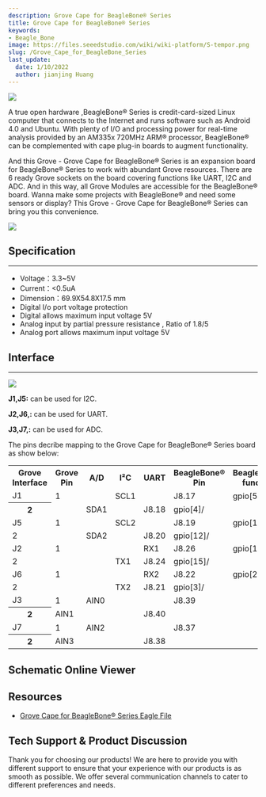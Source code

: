 ```yaml
---
description: Grove Cape for BeagleBone® Series
title: Grove Cape for BeagleBone® Series
keywords:
- Beagle_Bone
image: https://files.seeedstudio.com/wiki/wiki-platform/S-tempor.png
slug: /Grove_Cape_for_BeagleBone_Series
last_update:
  date: 1/10/2022
  author: jianjing Huang
---
```


![](https://files.seeedstudio.com/wiki/Grove_Cape_for_BeagleBone_Series/img/Grove%20Cape%20for%20BeagleBone.jpg)

A true open hardware ,BeagleBone® Series is credit-card-sized Linux computer that connects to the Internet and runs software such as Android 4.0 and Ubuntu. With plenty of I/O and processing power for real-time analysis provided by an AM335x 720MHz ARM® processor, BeagleBone® can be complemented with cape plug-in boards to augment functionality.

And this Grove - Grove Cape for BeagleBone® Series is an expansion board for BeagleBone® Series to work with abundant Grove resources. There are 6 ready Grove sockets on the board covering functions like UART, I2C and ADC. And in this way, all Grove Modules are accessible for the BeagleBone® board. Wanna make some projects with BeagleBone® and need some sensors or display? This Grove - Grove Cape for BeagleBone® Series can bring you this convenience.

[![](https://files.seeedstudio.com/wiki/Seeed-WiKi/docs/images/300px-Get_One_Now_Banner-ragular.png)](https://www.seeedstudio.com/Grove-Cape-for-BeagleBone-Series-p-1718.html)

## Specification

---

* Voltage：3.3~5V
* Current：&lt;0.5uA
* Dimension：69.9X54.8X17.5 mm
* Digital I/o port voltage protection
* Digital allows maximum input voltage 5V
* Analog input by partial pressure resistance , Ratio of 1.8/5
* Analog port allows maximum input voltage 5V

## Interface

---

![](https://files.seeedstudio.com/wiki/Grove_Cape_for_BeagleBone_Series/img/Grove_Cape_for_BeagleBone_Series.jpg)

**J1,J5:** can be used for I2C.

**J2,J6,:** can be used for UART.

**J3,J7,:** can be used for ADC.

The pins decribe mapping to the Grove Cape for BeagleBone® Series board as show below:

<table cellSpacing={0} width="100%">
  <tbody><tr>
      <th scope="col"> Grove Interface
      </th>
      <th scope="col"> Grove Pin
      </th>
      <th scope="col"> A/D
      </th>
      <th scope="col"> I²C
      </th>
      <th scope="col"> UART
      </th>
      <th scope="col"> BeagleBone® Pin
      </th>
      <th scope="col"> BeagleBone® function
      </th></tr>
    <tr>
      <td rowSpan={2}> J1
      </td>
      <td scope="row"> 1
      </td>
      <td>
      </td>
      <td> SCL1
      </td>
      <td>
      </td>
      <td> J8.17
      </td>
      <td> gpio[5]/
      </td></tr>
    <tr>
      <th scope="row"> 2
      </th>
      <td>
      </td>
      <td> SDA1
      </td>
      <td>
      </td>
      <td> J8.18
      </td>
      <td> gpio[4]/
      </td></tr>
    <tr>
      <td rowSpan={2}> J5
      </td>
      <td> 1
      </td>
      <td>
      </td>
      <td> SCL2
      </td>
      <td>
      </td>
      <td> J8.19
      </td>
      <td> gpio[13]/
      </td></tr>
    <tr>
      <td> 2
      </td>
      <td>
      </td>
      <td> SDA2
      </td>
      <td>
      </td>
      <td> J8.20
      </td>
      <td> gpio[12]/
      </td></tr>
    <tr>
      <td rowSpan={2}> J2
      </td>
      <td> 1
      </td>
      <td>
      </td>
      <td>
      </td>
      <td> RX1
      </td>
      <td> J8.26
      </td>
      <td> gpio[14]/
      </td></tr>
    <tr>
      <td> 2
      </td>
      <td>
      </td>
      <td>
      </td>
      <td> TX1
      </td>
      <td> J8.24
      </td>
      <td> gpio[15]/
      </td></tr>
    <tr>
      <td rowSpan={2}> J6
      </td>
      <td> 1
      </td>
      <td>
      </td>
      <td>
      </td>
      <td> RX2
      </td>
      <td> J8.22
      </td>
      <td> gpio[2]/
      </td></tr>
    <tr>
      <td> 2
      </td>
      <td>
      </td>
      <td>
      </td>
      <td> TX2
      </td>
      <td> J8.21
      </td>
      <td> gpio[3]/
      </td></tr>
    <tr>
      <td rowSpan={2}> J3
      </td>
      <td scope="row"> 1
      </td>
      <td> AIN0
      </td>
      <td>
      </td>
      <td>
      </td>
      <td> J8.39
      </td>
      <td>
      </td></tr>
    <tr>
      <th scope="row"> 2
      </th>
      <td> AIN1
      </td>
      <td>
      </td>
      <td>
      </td>
      <td> J8.40
      </td>
      <td>
      </td></tr>
    <tr>
      <td rowSpan={2}> J7
      </td>
      <td scope="row"> 1
      </td>
      <td> AIN2
      </td>
      <td>
      </td>
      <td>
      </td>
      <td> J8.37
      </td>
      <td>
      </td></tr>
    <tr>
      <th scope="row"> 2
      </th>
      <td> AIN3
      </td>
      <td>
      </td>
      <td>
      </td>
      <td> J8.38
      </td>
      <td>
      </td></tr></tbody></table>

## Schematic Online Viewer

<div className="altium-ecad-viewer" data-project-src="https://files.seeedstudio.com/wiki/Grove_Cape_for_BeagleBone_Series/res/Grove_Cape_for_BeagleBone_Series_V1.0.zip" style={{borderRadius: '0px 0px 4px 4px', height: 500, borderStyle: 'solid', borderWidth: 1, borderColor: 'rgb(241, 241, 241)', overflow: 'hidden', maxWidth: 1280, maxHeight: 700, boxSizing: 'border-box'}}>
</div>

## Resources

* [Grove Cape for  BeagleBone® Series Eagle File](https://files.seeedstudio.com/wiki/Grove_Cape_for_BeagleBone_Series/res/Grove_Cape_for_BeagleBone_Series_V1.0.zip)

## Tech Support & Product Discussion

Thank you for choosing our products! We are here to provide you with different support to ensure that your experience with our products is as smooth as possible. We offer several communication channels to cater to different preferences and needs.

<div class="button_tech_support_container">
<a href="https://forum.seeedstudio.com/" class="button_forum"></a> 
<a href="https://www.seeedstudio.com/contacts" class="button_email"></a>
</div>

<div class="button_tech_support_container">
<a href="https://discord.gg/eWkprNDMU7" class="button_discord"></a> 
<a href="https://github.com/Seeed-Studio/wiki-documents/discussions/69" class="button_discussion"></a>
</div>

